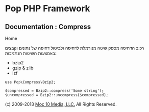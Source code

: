 Pop PHP Framework
=================

Documentation : Compress
------------------------

Home

רכיב הדחיסה מספק שיטה מנורמלת לדחיסה ולביטול דחיסה של נתונים וקבצים
באמצעות השיטות הנתמכות:

-   bzip2
-   gzip & zlib
-   lzf

<!-- -->

    use Pop\Compress\Bzip2;

    $compressed = Bzip2::compress('Some string');
    $uncompressed = Bzip2::uncompress($compressed);

\(c) 2009-2013 [Moc 10 Media, LLC.](http://www.moc10media.com) All
Rights Reserved.
